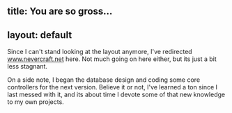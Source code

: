 title: You are so gross...
---
layout: default
---

Since I can't stand looking at the layout anymore, I've redirected
www.nevercraft.net here. Not much going on here either, but its just a bit
less stagnant.

On a side note, I began the database design and coding some core controllers
for the next version. Believe it or not, I've learned a ton since I last
messed with it, and its about time I devote some of that new knowledge to my
own projects.
